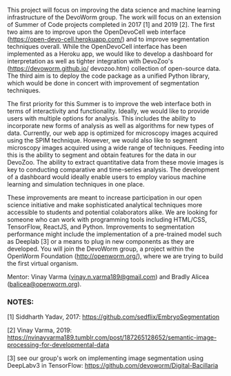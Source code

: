 This project will focus on improving the data science and machine learning infrastructure of the DevoWorm group. The work will focus on an extension of Summer of Code projects completed in 2017 [1] and 2019 [2]. The first two aims are to improve upon the OpenDevoCell web interface (https://open-devo-cell.herokuapp.com/) and to improve segmentation techniques overall. While the OpenDevoCell interface has been implemented as a Heroku app, we would like to develop a dashboard for interpretation as well as tighter integration with DevoZoo's (https://devoworm.github.io/ devozoo.htm) collection of open-source data. The third aim is to deploy the code package as a unified Python library, which would be done in concert with improvement of segmentation techniques. 

The first priority for this Summer is to improve the web interface both in terms of interactivity and functionality. Ideally, we would like to provide users with multiple options for analysis. This includes the ability to incorporate new forms of analysis as well as algorithms for new types of data. Currently, our web app is optimized for microscopy images acquired using the SPIM technique. However, we would also like to segment microscopy images acquired using a wide range of techniques. Feeding into this is the ability to segment and obtain features for the data in our DevoZoo. The ability to extract quantitative data from these movie images is key to conducting comparative and time-series analysis. The development of a dashboard would ideally enable users to employ various machine learning and simulation techniques in one place.

These improvements are meant to increase participation in our open science initiative and make sophisticated analytical techniques more accessible to students and potential colaborators alike. We are looking for someone who can work with programming tools including HTML/CSS, TensorFlow, ReactJS, and Python. Improvements to segmentation performance might include the implementation of a pre-trained model such as Deeplab [3] or a means to plug in new components as they are developed. You will join the DevoWorm group, a project within the OpenWorm Foundation (http://openworm.org/), where we are trying to build the first virtual organism. 

Mentor: Vinay Varma (vinay.n.varma189@gmail.com) and Bradly Alicea (balicea@openworm.org).

### NOTES:
[1] Siddharth Yadav, 2017:
https://github.com/sedflix/EmbryoSegmentation

[2] Vinay Varma, 2019: https://nvinayvarma189.tumblr.com/post/187265128652/semantic-image-processing-for-developmental-data

[3] see our group's work on implementing image segmentation using DeepLabv3 in TensorFlow:
https://github.com/devoworm/Digital-Bacillaria
